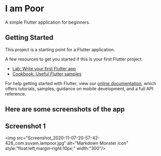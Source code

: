 # I am Poor 

A simple Flutter application for beginners.

## Getting Started

This project is a starting point for a Flutter application.

A few resources to get you started if this is your first Flutter project:

- [Lab: Write your first Flutter app](https://flutter.dev/docs/get-started/codelab)
- [Cookbook: Useful Flutter samples](https://flutter.dev/docs/cookbook)

For help getting started with Flutter, view our
[online documentation](https://flutter.dev/docs), which offers tutorials,
samples, guidance on mobile development, and a full API reference.

## Here are some screenshots of the app
## Screenshot 1
<img src="Screenshot_2020-11-07-20-57-42-428_com.suvam.iampoor.jpg"
     alt="Markdown Monster icon"
     style:"float:left;margin-right:10px;"
     width:"300"/>
